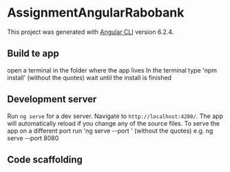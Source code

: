 # AssignmentAngularRabobank

This project was generated with [Angular CLI](https://github.com/angular/angular-cli) version 6.2.4.

## Build te app 

open a terminal in the folder where the app lives
In the terminal type 'npm install' (without the quotes)
wait until the install is finished

## Development server

Run `ng serve` for a dev server. Navigate to `http://localhost:4200/`. The app will automatically reload if you change any of the source files.
To serve the app on a different port run 'ng serve --port <xxxx>'  (without the quotes) e.g. ng serve --port 8080
## Code scaffolding
